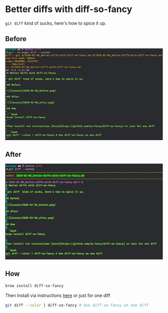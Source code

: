 # Better diffs with diff-so-fancy

`git diff` kind of sucks, here's how to spice it up.

## Before

![](assets/2020-02-06_before.png)

## After

![](assets/2020-02-06_after.png)

## How

```bash
brew install diff-so-fancy
```

Then install via instructions [here](https://github.com/so-fancy/diff-so-fancy) or just for one diff

```bash
git diff --color | diff-so-fancy # Use diff-so-fancy on one diff
```
